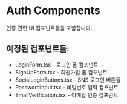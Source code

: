 # Auth Components

인증 관련 UI 컴포넌트들을 포함합니다.

## 예정된 컴포넌트들:
- LoginForm.tsx - 로그인 폼 컴포넌트
- SignUpForm.tsx - 회원가입 폼 컴포넌트
- SocialLoginButtons.tsx - SNS 로그인 버튼들
- PasswordInput.tsx - 비밀번호 입력 컴포넌트
- EmailVerification.tsx - 이메일 인증 컴포넌트 